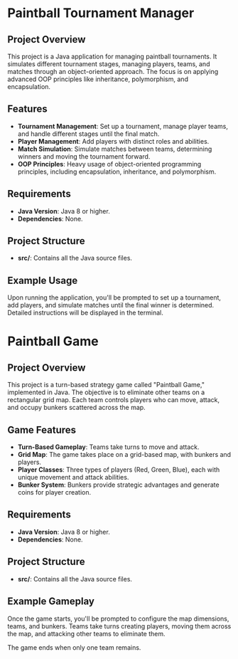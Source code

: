 
# Paintball Tournament Manager

## Project Overview

This project is a Java application for managing paintball tournaments. It simulates different tournament stages, managing players, teams, and matches through an object-oriented approach. The focus is on applying advanced OOP principles like inheritance, polymorphism, and encapsulation.

## Features

- **Tournament Management**: Set up a tournament, manage player teams, and handle different stages until the final match.
- **Player Management**: Add players with distinct roles and abilities.
- **Match Simulation**: Simulate matches between teams, determining winners and moving the tournament forward.
- **OOP Principles**: Heavy usage of object-oriented programming principles, including encapsulation, inheritance, and polymorphism.

## Requirements

- **Java Version**: Java 8 or higher.
- **Dependencies**: None.


## Project Structure

- **src/**: Contains all the Java source files.
  
## Example Usage

Upon running the application, you'll be prompted to set up a tournament, add players, and simulate matches until the final winner is determined. Detailed instructions will be displayed in the terminal.

# Paintball Game

## Project Overview

This project is a turn-based strategy game called "Paintball Game," implemented in Java. The objective is to eliminate other teams on a rectangular grid map. Each team controls players who can move, attack, and occupy bunkers scattered across the map.

## Game Features

- **Turn-Based Gameplay**: Teams take turns to move and attack.
- **Grid Map**: The game takes place on a grid-based map, with bunkers and players.
- **Player Classes**: Three types of players (Red, Green, Blue), each with unique movement and attack abilities.
- **Bunker System**: Bunkers provide strategic advantages and generate coins for player creation.

## Requirements

- **Java Version**: Java 8 or higher.
- **Dependencies**: None.

## Project Structure

- **src/**: Contains all the Java source files.
  
## Example Gameplay

Once the game starts, you'll be prompted to configure the map dimensions, teams, and bunkers. Teams take turns creating players, moving them across the map, and attacking other teams to eliminate them.

The game ends when only one team remains.
